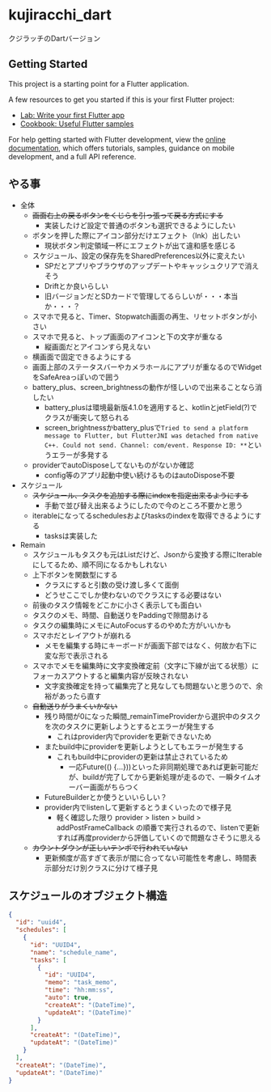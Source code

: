 # kujiracchi_dart

クジラッチのDartバージョン

## Getting Started

This project is a starting point for a Flutter application.

A few resources to get you started if this is your first Flutter project:

- [Lab: Write your first Flutter app](https://docs.flutter.dev/get-started/codelab)
- [Cookbook: Useful Flutter samples](https://docs.flutter.dev/cookbook)

For help getting started with Flutter development, view the
[online documentation](https://docs.flutter.dev/), which offers tutorials,
samples, guidance on mobile development, and a full API reference.

## やる事

- 全体
  - ~~画面右上の戻るボタンをくじらを引っ張って戻る方式にする~~
    - 実装したけど設定で普通のボタンも選択できるようにしたい
  - ボタンを押した際にアイコン部分だけエフェクト（Ink）出したい
    - 現状ボタン判定領域一杯にエフェクトが出て違和感を感じる
  - スケジュール、設定の保存先をSharedPreferences以外に変えたい
    - SPだとアプリやブラウザのアップデートやキャッシュクリアで消えそう
    - Driftとか良いらしい
    - 旧バージョンだとSDカードで管理してるらしいが・・・本当か・・・？
  - スマホで見ると、Timer、Stopwatch画面の再生、リセットボタンが小さい
  - スマホで見ると、トップ画面のアイコンと下の文字が重なる
    - 縦画面だとアイコンすら見えない
  - 横画面で固定できるようにする
  - 画面上部のステータスバーやカメラホールにアプリが重なるのでWidgetをSafeAreaっぽいので囲う
  - battery_plus、screen_brightnessの動作が怪しいので出来ることなら消したい
    - battery_plusは環境最新版4.1.0を適用すると、kotlinとjetField(?)でクラスが衝突して怒られる
    - screen_brightnessかbattery_plusで`Tried to send a platform message to Flutter, but FlutterJNI was detached from native C++. Could not send. Channel: com/event. Response ID: **`というエラーが多発する
  - providerでautoDisposeしてないものがないか確認
    - config等のアプリ起動中使い続けるものはautoDispose不要
- スケジュール
  - ~~スケジュール、タスクを追加する際にindexを指定出来るようにする~~
    - 手動で並び替え出来るようにしたので今のところ不要かと思う
  - iterableになってるschedulesおよびtasksのindexを取得できるようにする
    - tasksは実装した
- Remain
  - スケジュールもタスクも元はListだけど、Jsonから変換する際にIterableにしてるため、順不同になるかもしれない
  - 上下ボタンを関数型にする
    - クラスにすると引数の受け渡し多くて面倒
    - どうせここでしか使わないのでクラスにする必要はない
  - 前後のタスク情報をどこかに小さく表示しても面白い
  - タスクのメモ、時間、自動送りをPaddingで隙間あける
  - タスクの編集時にメモにAutoFocusするのやめた方がいいかも
  - スマホだとレイアウトが崩れる
    - メモを編集する時にキーボードが画面下部ではなく、何故か右下に変な形で表示される
  - スマホでメモを編集時に文字変換確定前（文字に下線が出てる状態）にフォーカスアウトすると編集内容が反映されない
    - 文字変換確定を持って編集完了と見なしても問題ないと思うので、余裕があったら直す
  - ~~自動送りがうまくいかない~~
    - 残り時間が0になった瞬間_remainTimeProviderから選択中のタスクを次のタスクに更新しようとするとエラーが発生する
      - これはprovider内でproviderを更新できないため
    - またbuild中にproviderを更新しようとしてもエラーが発生する
      - これもbuild中にproviderの更新は禁止されているため
        - 一応Future(() {...}))といった非同期処理であれば更新可能だが、buildが完了してから更新処理が走るので、一瞬タイムオーバー画面がちらつく
    - FutureBuilderとか使うといいらしい？
    - provider内でlistenして更新するとうまくいったので様子見
      - 軽く確認した限り provider > listen > build > addPostFrameCallback の順番で実行されるので、listenで更新すれば再度providerから評価していくので問題なさそうに思える
  - ~~カウントダウンが正しいテンポで行われていない~~
    - 更新頻度が高すぎて表示が間に合ってない可能性を考慮し、時間表示部分だけ別クラスに分けて様子見

## スケジュールのオブジェクト構造

```json
{
  "id": "uuid4",
  "schedules": [
    {
      "id": "UUID4",
      "name": "schedule_name",
      "tasks": [
        {
          "id": "UUID4",
          "memo": "task_memo",
          "time": "hh:mm:ss",
          "auto": true,
          "createAt": "(DateTime)",
          "updateAt": "(DateTime)"
        }
      ],
      "createAt": "(DateTime)",
      "updateAt": "(DateTime)"
    }
  ],
  "createAt": "(DateTime)",
  "updateAt": "(DateTime)"
}
```
